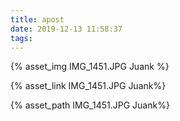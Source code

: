 ```yaml
---
title: apost
date: 2019-12-13 11:58:37
tags:
---
```


{% asset_img IMG_1451.JPG Juank %}

{% asset_link IMG_1451.JPG Juank%}

{% asset_path IMG_1451.JPG Juank%}
